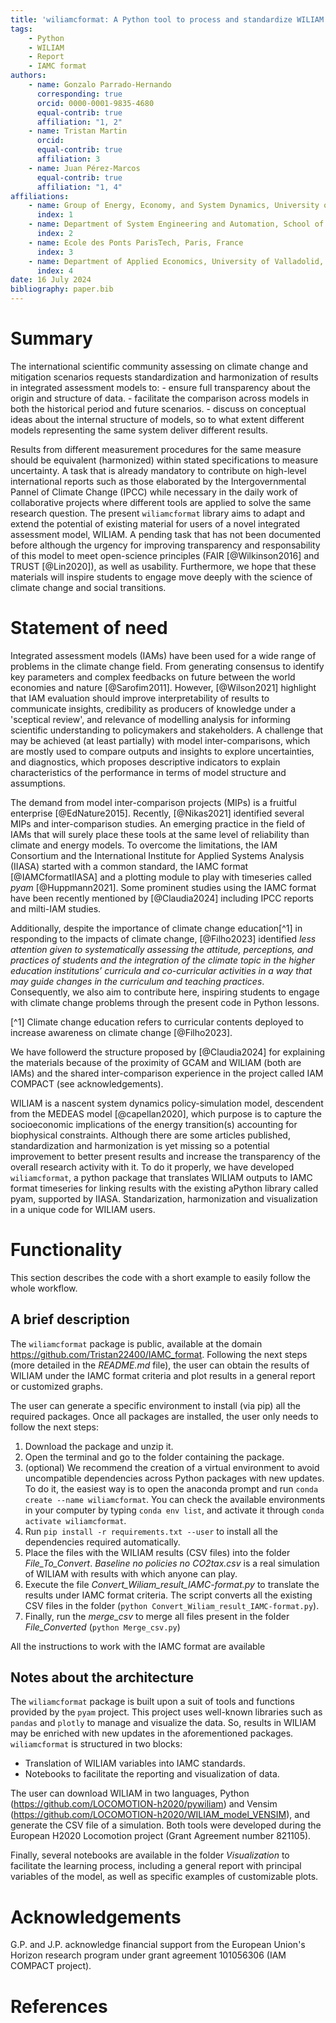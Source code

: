 ```yaml
---
title: 'wiliamcformat: A Python tool to process and standardize WILIAM outputs'
tags:
    - Python
	- WILIAM
	- Report
	- IAMC format
authors:
    - name: Gonzalo Parrado-Hernando
	  corresponding: true
	  orcid: 0000-0001-9835-4680
	  equal-contrib: true
	  affiliation: "1, 2" 
	- name: Tristan Martin
	  orcid:
	  equal-contrib: true
	  affiliation: 3
	- name: Juan Pérez-Marcos
	  equal-contrib: true
	  affiliation: "1, 4"
affiliations:
    - name: Group of Energy, Economy, and System Dynamics, University of Valladolid, Spain
	  index: 1
	- name: Department of System Engineering and Automation, School of Industrial Engineering, University of Valladolid, Spain
	  index: 2
	- name: Ecole des Ponts ParisTech, Paris, France
	  index: 3
	- name: Department of Applied Economics, University of Valladolid, Spain
	  index: 4
date: 16 July 2024
bibliography: paper.bib
---
```


# Summary
The international scientific community assessing on climate change and mitigation scenarios requests standardization and harmonization of results in integrated assessment models to:
    - ensure full transparency about the origin and structure of data.
	- facilitate the comparison across models in both the historical period and future scenarios.
	- discuss on conceptual ideas about the internal structure of models, so to what extent different models representing 
	  the same system deliver different results.

Results from different measurement procedures for the same measure should be equivalent (harmonized) within stated specifications to measure uncertainty. A task that is already mandatory to contribute on high-level international reports such as those elaborated by the Intergovernmental Pannel of Climate Change (IPCC) while necessary in the daily work of collaborative projects where different tools are applied to solve the same research question. The present `wiliamcformat` library aims to adapt and extend the potential of existing material for users of a novel integrated assessment model, WILIAM. A pending task that has not been documented before although the urgency for improving transparency and responsability of this model to meet open-science principles (FAIR [@Wilkinson2016] and TRUST [@Lin2020]), as well as usability. Furthermore, we hope that these materials will inspire students to engage move deeply with the science of climate change and social transitions.


# Statement of need
Integrated assessment models (IAMs) have been used for a wide range of problems in the climate change field. From generating consensus to identify key parameters and complex feedbacks on future between the world economies and nature [@Sarofim2011]. However, [@Wilson2021] highlight that IAM evaluation should improve interpretability of results to communicate insights, credibility as producers of knowledge under a 'sceptical review', and relevance of modelling analysis for informing scientific understanding to policymakers and stakeholders. A challenge that may be achieved (at least partially) with model inter-comparisons, which are mostly used to compare outputs and insights to explore uncertainties, and diagnostics, which proposes descriptive indicators to explain characteristics of the performance in terms of model structure and assumptions.

The demand from model inter-comparison projects (MIPs) is a fruitful enterprise [@EdNature2015]. Recently, [@Nikas2021] identified several MIPs and inter-comparison studies. An emerging practice in the field of IAMs that will surely place these tools at the same level of reliability than climate and energy models. To overcome the limitations, the IAM Consortium and the International Institute for Applied Systems Analysis (IIASA) started with a common standard, the IAMC format [@IAMCformatIIASA] and a plotting module to play with timeseries called *pyam* [@Huppmann2021]. Some prominent studies using the IAMC format have been recently mentioned by [@Claudia2024] including IPCC reports and milti-IAM studies.

Additionally, despite the importance of climate change education[^1] in responding to the impacts of climate change, [@Filho2023] identified *less attention given to systematically assessing the attitude, perceptions, and practices of students and the integration of the climate topic in the higher education institutions’ curricula and co-curricular activities in a way that may guide changes in the curriculum and teaching practices*. Consequently, we also aim to contribute here, inspiring students to engage with climate change problems through the present code in Python lessons. 

[^1] Climate change education refers to curricular contents deployed to increase awareness on climate change [@Filho2023].

We have followerd the structure proposed by [@Claudia2024] for explaining the materials because of the proximity of GCAM and WILIAM (both are IAMs) and the shared inter-comparison experience in the project called IAM COMPACT (see acknowledgements). 

WILIAM is a nascent system dynamics policy-simulation model, descendent from the MEDEAS model [@capellan2020], which purpose is to capture the socioeconomic implications of the energy transition(s) accounting for biophysical constraints. Although there are some articles published, standardization and harmonization is yet missing so a potential improvement to better present results and increase the transparency of the overall research activity with it. To do it properly, we have developed `wiliamcformat`, a python package that translates WILIAM outputs to IAMC format timeseries for linking results with the existing aPython library called pyam, supported by IIASA. Standarization, harmonization and visualization in a unique code for WILIAM users.

# Functionality
This section describes the code with a short example to easily follow the whole workflow.

## A brief description

The `wiliamcformat` package is public, available at the domain https://github.com/Tristan22400/IAMC_format. Following the next steps (more detailed in the *README.md* file), the user can obtain the results of WILIAM under the IAMC format criteria and plot results in a general report or customized graphs.

The user can generate a specific environment to install (via pip) all the required packages. Once all packages are installed, the user only needs to follow the next steps:

1. Download the package and unzip it.
2. Open the terminal and go to the folder containing the package.
3. (optional) We recommend the creation of a virtual environment to avoid uncompatible dependencies across Python packages with new updates. To do it, the easiest way is to open the anaconda prompt and run `conda create --name wiliamcformat`. You can check the available environments in your computer by typing `conda env list`, and activate it through `conda activate wiliamcformat`.
3. Run `pip install -r requirements.txt --user` to install all the dependencies required automatically.
2. Place the files with the WILIAM results (CSV files) into the folder *File_To_Convert*. *Baseline no policies no CO2tax.csv* is a real simulation of WILIAM with results with which anyone can play. 
3. Execute the file *Convert_Wiliam_result_IAMC-format.py* to translate the results under IAMC format criteria. The script converts all the existing CSV files in the folder (`python Convert_Wiliam_result_IAMC-format.py`).
4. Finally, run the *merge_csv* to merge all files present in the folder *File_Converted* (`python Merge_csv.py`)

All the instructions to work with the IAMC format are available 


## Notes about the architecture

The `wiliamcformat` package is built upon a suit of tools and functions provided by the `pyam` project. This project uses well-known libraries such as `pandas` and `plotly` to manage and visualize the data. So, results in WILIAM may be enriched with new updates in the aforementioned packages. `wiliamcformat` is structured in two blocks:
- Translation of WILIAM variables into IAMC standards.
- Notebooks to facilitate the reporting and visualization of data.

The user can download WILIAM in two languages, Python (https://github.com/LOCOMOTION-h2020/pywiliam) and Vensim (https://github.com/LOCOMOTION-h2020/WILIAM_model_VENSIM), and generate the CSV file of a simulation. Both tools were developed during the European H2020 Locomotion project (Grant Agreement number 821105). 

Finally, several notebooks are available in the folder *Visualization* to facilitate the learning process, including a general report with principal variables of the model, as well as specific examples of customizable plots.

# Acknowledgements

G.P. and J.P. acknowledge financial support from the European Union's Horizon research program under grant agreement 101056306 (IAM COMPACT project).

# References
